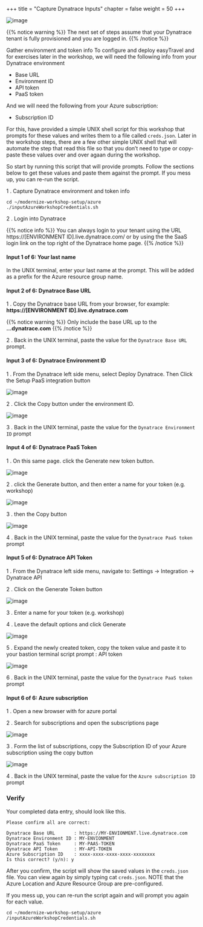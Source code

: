+++
title = "Capture Dynatrace Inputs"
chapter = false
weight = 50
+++

![image](/images/jess.png)

{{% notice warning %}}
The next set of steps assume that your Dynatrace tenant is fully provisioned and you are logged in. 
{{% /notice  %}}

Gather environment and token info To configure and deploy easyTravel and for exercises later in the workshop, we will need the following info from your Dynatrace environment

* Base URL
* Environment ID
* API token
* PaaS token

And we will need the following from your Azure subscription:

* Subscription ID


For this, have provided a simple UNIX shell script for this workshop that prompts for these values and writes them to a file called `creds.json`. Later in the workshop steps, there are a few other simple UNIX shell that will automate the step that read this file so that you don’t need to type or copy-paste these values over and over agaan during the workshop.

So start by running this script that will provide prompts. Follow the sections below to get these values and paste them against the prompt. If you mess up, you can re-run the script.

1 . Capture Dynatrace environment and token info

```
cd ~/modernize-workshop-setup/azure
./inputAzureWorkshopCredentials.sh
```

2 . Login into Dynatrace

{{% notice info %}}
You can always login to your tenant using the URL https://[ENVIRONMENT ID].live.dynatrace.com/ or by using the the SaaS login link on the top right of the Dynatrace home page.
{{% /notice %}}

#### Input 1 of 6: Your last name
In the UNIX terminal, enter your last name at the prompt. This will be added as a prefix for the Azure resource group name.

#### Input 2 of 6: Dynatrace Base URL

1 . Copy the Dynatrace base URL from your browser, for example: **https://[ENVIRONMENT ID].live.dynatrace.com**

{{% notice warning %}}
Only include the base URL up to the **...dynatrace.com**
{{% /notice %}}

2 . Back in the UNIX terminal, paste the value for the `Dynatrace Base URL` prompt.

#### Input 3 of 6: Dynatrace Environment ID

1 . From the Dynatrace left side menu, select Deploy Dynatrace. Then Click the Setup PaaS integration button

![image](/images/dt-paas-setup.png)

2 . Click the Copy button under the environment ID.

![image](/images/dt-paas-environment.png)

3 . Back in the UNIX terminal, paste the value for the `Dynatrace Environment ID` prompt

#### Input 4 of 6: Dynatrace PaaS Token

1 . On this same page. click the Generate new token button.

![image](/images/dt-paas-token-generate.png)

2 . click the Generate button, and then enter a name for your token (e.g. workshop)

![image](/images/dt-paas-token-settings.png)

3 . then the Copy button

![image](/images/dt-paas-token-copy.png)

4 . Back in the UNIX terminal, paste the value for the `Dynatrace PaaS token` prompt

#### Input 5 of 6: Dynatrace API Token

1 . From the Dynatrace left side menu, navigate to: Settings -> Integration -> Dynatrace API

2 . Click on the Generate Token button

![image](/images/dt-api-token-create.png)

3 . Enter a name for your token (e.g. workshop)

4 . Leave the default options and click Generate

![image](/images/dt-api-token-settings.png)

5 . Expand the newly created token, copy the token value and paste it to your bastion terminal script prompt : API token

![image](/images/dt-api-token-copy.png)

6 . Back in the UNIX terminal, paste the value for the `Dynatrace PaaS token` prompt

#### Input 6 of 6: Azure subscription

1 . Open a new browser with for azure portal

2 . Search for subscriptions and open the subscriptions page

![image](/images/azure-search-subscription.png)

3 . Form the list of subscriptions, copy the Subscription ID of your Azure subscription using the copy button

![image](/images/azure-copy-subscription.png)

4 . Back in the UNIX terminal, paste the value for the `Azure subscription ID` prompt

### Verify

Your completed data entry, should look like this.

```
Please confirm all are correct:

Dynatrace Base URL       : https://MY-ENVIONMENT.live.dynatrace.com
Dynatrace Environment ID : MY-ENVIONMENT
Dynatrace PaaS Token     : MY-PAAS-TOKEN
Dynatrace API Token      : MY-API-TOKEN
Azure Subscription ID    : xxxx-xxxx-xxxx-xxxx-xxxxxxxx
Is this correct? (y/n): y
```

After you confirm, the script will show the saved values in the `creds.json` file. You can view again by simply typing cat `creds.json`. NOTE that the Azure Location and Azure Resource Group are pre-configured.

If you mess up, you can re-run the script again and will prompt you again for each value.

```
cd ~/modernize-workshop-setup/azure
/inputAzureWorkshopCredentials.sh
```
